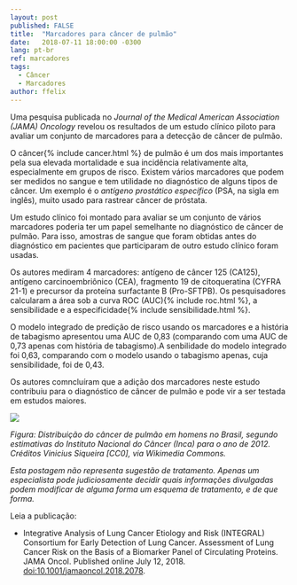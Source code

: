 ```yaml
---
layout: post
published: FALSE
title:  "Marcadores para câncer de pulmão"
date:   2018-07-11 18:00:00 -0300
lang: pt-br
ref: marcadores
tags:
  - Câncer
  - Marcadores
author: ffelix
---
```

Uma pesquisa publicada no  _Journal of the Medical American Association (JAMA) Oncology_ revelou os resultados de um estudo clínico piloto para avaliar um conjunto de marcadores para a detecção de câncer de pulmão.  
<!--more-->

O câncer{% include cancer.html %} de pulmão é um dos mais importantes pela sua elevada mortalidade e sua incidência relativamente alta, especialmente em grupos de risco. Existem vários marcadores que podem ser medidos no sangue e tem utilidade no diagnóstico de alguns tipos de câncer. Um exemplo é o _antígeno prostático específico_ (PSA, na sigla em inglês), muito usado para rastrear câncer de próstata.

Um estudo clínico foi montado para avaliar se um conjunto de vários marcadores poderia ter um papel semelhante no diagnóstico de câncer de pulmão. Para isso, amostras de sangue que foram obtidas antes do diagnóstico em pacientes que participaram de outro estudo clínico foram usadas.

Os autores mediram 4 marcadores: antígeno de câncer 125 (CA125), antígeno carcinoembriônico (CEA), fragmento 19 de citoqueratina (CYFRA 21-1) e precursor da proteína surfactante B (Pro-SFTPB). Os pesquisadores calcularam a área sob a curva ROC (AUC){% include roc.html %}, a sensibilidade e a especificidade{% include sensibilidade.html %}.

O modelo integrado de predição de risco usando os marcadores e a história de tabagismo apresentou uma AUC de 0,83 (comparando com uma AUC de 0,73 apenas com história de tabagismo).A senbilidade do modelo integrado foi 0,63, comparando com o modelo usando o tabagismo apenas, cuja sensibilidade, foi de 0,43.

Os autores comncluíram que a adição dos marcadores neste estudo contribuiu para o diagnóstico de câncer de pulmão e pode vir a ser testada em estudos maiores.

![](https://upload.wikimedia.org/wikipedia/commons/2/20/Distribui%C3%A7%C3%A3o_c%C3%A2ncer_de_pulm%C3%A3o_Brasil.svg)

_Figura: Distribuição do câncer de pulmão em homens no Brasil, segundo estimativas do Instituto Nacional do Câncer (Inca) para o ano de 2012. Créditos Vinicius Siqueira [CC0], via Wikimedia Commons._

_Esta postagem não representa sugestão de tratamento. Apenas um especialista pode judiciosamente decidir quais informações divulgadas podem modificar de alguma forma um esquema de tratamento, e de que forma._

Leia a publicação:
- Integrative Analysis of Lung Cancer Etiology and Risk (INTEGRAL) Consortium for Early Detection of Lung Cancer. Assessment of Lung Cancer Risk on the Basis of a Biomarker Panel of Circulating Proteins. JAMA Oncol. Published online July 12, 2018. [doi:10.1001/jamaoncol.2018.2078](https://doi.org/10.1001/jamaoncol.2018.2078).
